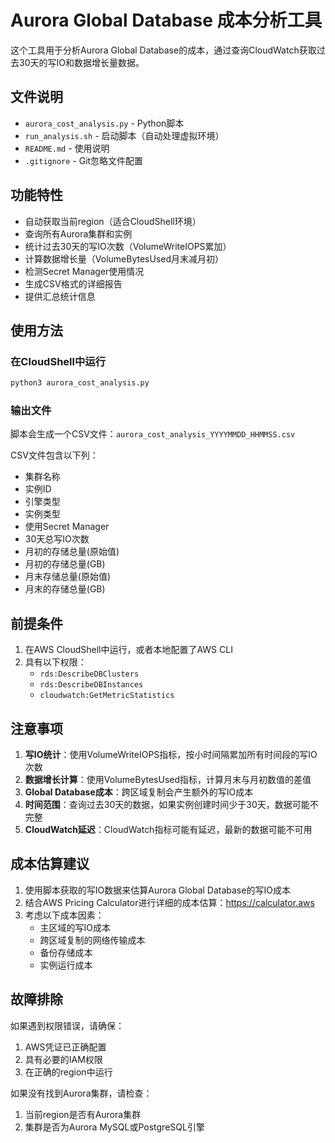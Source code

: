 # Aurora Global Database 成本分析工具

这个工具用于分析Aurora Global Database的成本，通过查询CloudWatch获取过去30天的写IO和数据增长量数据。

## 文件说明

- `aurora_cost_analysis.py` - Python脚本
- `run_analysis.sh` - 启动脚本（自动处理虚拟环境）
- `README.md` - 使用说明
- `.gitignore` - Git忽略文件配置

## 功能特性

- 自动获取当前region（适合CloudShell环境）
- 查询所有Aurora集群和实例
- 统计过去30天的写IO次数（VolumeWriteIOPS累加）
- 计算数据增长量（VolumeBytesUsed月末减月初）
- 检测Secret Manager使用情况
- 生成CSV格式的详细报告
- 提供汇总统计信息

## 使用方法

### 在CloudShell中运行

```bash
python3 aurora_cost_analysis.py
```

### 输出文件

脚本会生成一个CSV文件：`aurora_cost_analysis_YYYYMMDD_HHMMSS.csv`

CSV文件包含以下列：
- 集群名称
- 实例ID
- 引擎类型
- 实例类型
- 使用Secret Manager
- 30天总写IO次数
- 月初的存储总量(原始值)
- 月初的存储总量(GB)
- 月末存储总量(原始值)
- 月末的存储总量(GB)

## 前提条件

1. 在AWS CloudShell中运行，或者本地配置了AWS CLI
2. 具有以下权限：
   - `rds:DescribeDBClusters`
   - `rds:DescribeDBInstances`
   - `cloudwatch:GetMetricStatistics`

## 注意事项

1. **写IO统计**：使用VolumeWriteIOPS指标，按小时间隔累加所有时间段的写IO次数
2. **数据增长计算**：使用VolumeBytesUsed指标，计算月末与月初数值的差值
3. **Global Database成本**：跨区域复制会产生额外的写IO成本
4. **时间范围**：查询过去30天的数据，如果实例创建时间少于30天，数据可能不完整
5. **CloudWatch延迟**：CloudWatch指标可能有延迟，最新的数据可能不可用

## 成本估算建议

1. 使用脚本获取的写IO数据来估算Aurora Global Database的写IO成本
2. 结合AWS Pricing Calculator进行详细的成本估算：https://calculator.aws
3. 考虑以下成本因素：
   - 主区域的写IO成本
   - 跨区域复制的网络传输成本
   - 备份存储成本
   - 实例运行成本

## 故障排除

如果遇到权限错误，请确保：
1. AWS凭证已正确配置
2. 具有必要的IAM权限
3. 在正确的region中运行

如果没有找到Aurora集群，请检查：
1. 当前region是否有Aurora集群
2. 集群是否为Aurora MySQL或PostgreSQL引擎
